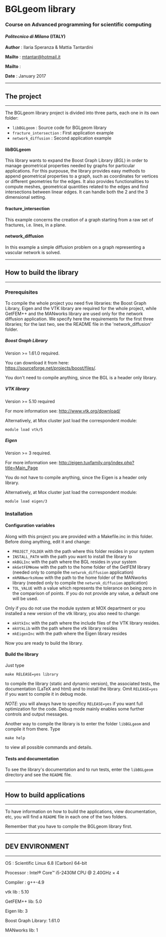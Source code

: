 # BGLgeom library
### Course on Advanced programming for scientific computing
#### *Politecnico di Milano* (ITALY)

**Author** : Ilaria Speranza & Mattia Tantardini 

**Mailto** : mtantar@hotmail.it

**Mailto** :

**Date**   : January 2017

-----------------------------------------------
## The project
-----------------------------------------------
The BGLgeom library project is divided into three parts, each one in its 
own folder:
- `libBGLgeom` : Source code for BGLgeom library
- `fracture_intersection` : First application example
- `network_diffusion` : Second application example


#### libBGLgeom
This library wants to expand the Boost Graph Library (*BGL*) in order to 
manage geometrical properties needed by graphs for particular applications.
For this purpouse, the library provides easy methods to append geometrical 
properties to a graph, such as coordinates for vertices or different 
geometries for the edges. It also provides functionalities to compute 
meshes, geometrical quantities related to the edges and find intersections 
between linear edges. It can handle both the 2 and the 3 dimensional setting.


#### fracture_intersection
This example concerns the creation of a graph starting from a raw set of 
fractures, i.e. lines, in a plane.

#### network_diffusion
In this example a simple diffusion problem on a graph representing a 
vascular network is solved.

-------------------------------------------------
## How to build the library
------------------------------------------------
### Prerequisites

To compile the whole project you need five libraries: the Boost Graph 
Library, Eigen and the VTK library are required for the whole project, 
while GetFEM++ and the MANworks library are used only for the network 
diffusion application.
We specify here the requirements for the first three libraries; for the 
last two, see the README file in the 'network_diffusion' folder.

##### Boost Graph Library

Version >= 1.61.0 required.

You can download it from here: <https://sourceforge.net/projects/boost/files/>.

You don't need to compile anything, since the BGL is a header only library. 

##### VTK library

Version >= 5.10 required

For more information see: <http://www.vtk.org/download/>

Alternatively, at Mox cluster just load the correspondent module:
```
module load vtk/5
```

##### Eigen

Version >= 3 required.

For more information see: <http://eigen.tuxfamily.org/index.php?title=Main_Page>

You do not have to compile anything, since the Eigen is a header only library.

Alternatively, at Mox cluster just load the correspondent module:
```
module load eigen/3
```


### Installation

#### Configuration variables

Along with this project you are provided with a Makefile.inc in this 
folder. Before doing anything, edit it and change:
- `PROJECT_FOLDER` with the path where this folder resides in your system
- `INSTALL_PATH`   with the path you want to install the library to
- `mkBGLInc`       with the path where the BGL resides in your system
- `mkGetFEMHome`   with the path to the home folder of the GetFEM library (needed 
				   only to compile the `netwrok_diffusion` application)
- `mkMANworksHome` with the path to the home folder of the MANworks library (needed 
				   only to compile the `netwrok_diffusion` application)
- `TOL_VALUE`      with a value which represents the tolerance on being 
				   zero in the comparison of points. If you do not provide
				   any value, a default one will be used.

Only if you do not use the module system at MOX department or you installed 
a new version of the vtk library, you also need to change:
- `mkVtkInc`   with the path where the include files of the VTK library resides.
- `mkVtkLib`   with the path where the vtk library resides
- `mkEigenInc` with the path where the Eigen library resides

Now you are ready to build the library.

#### Build the library

Just type
```
make RELEASE=yes library
```
to compile the library (static and dynamic version), the associated tests, 
the documentation (LaTeX and html) and to install the library. Omit 
`RELEASE=yes` if you want to compile it in debug mode.

*NOTE*: you will always have to specificy `RELEASE=yes` if you want 
full optimization for the code. Debug mode mainly enables some further
controls and output messages.

Another way to compile the library is to enter the folder `libBGLgeom` 
and compile it from there. Type 
```
make help
```
to view all possible commands and details.

#### Tests and documentation

To see the library's documentation and to run tests, enter the `libBGLgeom` 
directory and see the `README` file.

------------------------------------------------
## How to build applications
------------------------------------------------

To have information on how to build the applications, view documentation, 
etc, you will find a `README` file in each one of the two folders.

Remember that you have to compile the BGLgeom library first.

-----------------------------------------
##  DEV ENVIRONMENT
----------------------------------------
OS         : Scientific Linux 6.8 (Carbon) 64-bit

Processor  : Intel® Core™ i5-2430M CPU @ 2.40GHz × 4 

Compiler   : g++-4.9

vtk lib : 5.10

GetFEM++ lib: 5.0

Eigen lib: 3

Boost Graph Library: 1.61.0

MANworks lib: 1
